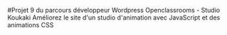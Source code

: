#Projet 9 du parcours développeur Wordpress Openclassrooms - Studio Koukaki
Améliorez le site d'un studio d'animation avec JavaScript et des animations CSS
